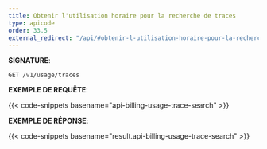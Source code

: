 ```yaml
---
title: Obtenir l'utilisation horaire pour la recherche de traces
type: apicode
order: 33.5
external_redirect: "/api/#obtenir-l-utilisation-horaire-pour-la-recherche-de-traces"
---
```


**SIGNATURE**:

`GET /v1/usage/traces`

**EXEMPLE DE REQUÊTE**:

{{< code-snippets basename="api-billing-usage-trace-search" >}}

**EXEMPLE DE RÉPONSE**:

{{< code-snippets basename="result.api-billing-usage-trace-search" >}}
